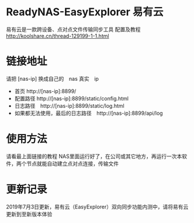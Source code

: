 # ReadyNAS-EasyExplorer 易有云
易有云是一款跨设备、点对点文件传输同步工具
配置及教程 http://koolshare.cn/thread-129199-1-1.html
# 链接地址
请把 [nas-ip] 换成自己的　nas 真实　ip

* 首页 http://[nas-ip]:8899/
* 配置路径 http://[nas-ip]:8899/static/config.html
* 日志路径　http://[nas-ip]:8899/static/log.html
* 如果都无法使用，最后的日志路径　http://[nas-ip]:8899/api/log

# 使用方法
请看最上面链接的教程
NAS里面运行好了，在公司或其它地方，再运行一次本软件，两个节点就能自动建立点对点连接，传输文件　

# 更新记录
2019年7月3日更新，易有云（EasyExplorer）双向同步功能内测中，请将易有云更新到至新版本体验
